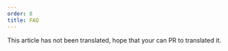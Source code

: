 ```yaml
---
order: 8
title: FAQ
---
```


This article has not been translated, hope that your can PR to translated it.